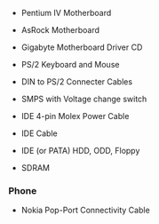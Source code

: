 - Pentium IV Motherboard
- AsRock Motherboard
- Gigabyte Motherboard Driver CD

- PS/2 Keyboard and Mouse
- DIN to PS/2 Connecter Cables
- SMPS with Voltage change switch
- IDE 4-pin Molex Power Cable
- IDE Cable
- IDE (or PATA) HDD, ODD, Floppy
- SDRAM

### Phone
- Nokia Pop-Port Connectivity Cable